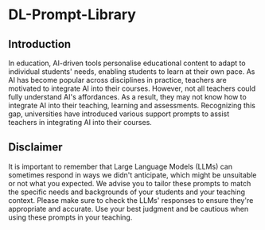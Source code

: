 # DL-Prompt-Library

## Introduction
In education, AI-driven tools personalise educational content to adapt to individual students' needs, enabling students to learn at their own pace. As AI has become popular across disciplines in practice, teachers are motivated to integrate AI into their courses. However, not all teachers could fully understand AI's affordances. As a result, they may not know how to integrate AI into their teaching, learning and assessments. Recognizing this gap, universities have introduced various support prompts to assist teachers in integrating AI into their courses.

## Disclaimer
It is important to remember that Large Language Models (LLMs) can sometimes respond in ways we didn't anticipate, which might be unsuitable or not what you expected. We advise you to tailor these prompts to match the specific needs and backgrounds of your students and your teaching context. Please make sure to check the LLMs' responses to ensure they're appropriate and accurate. Use your best judgment and be cautious when using these prompts in your teaching.
